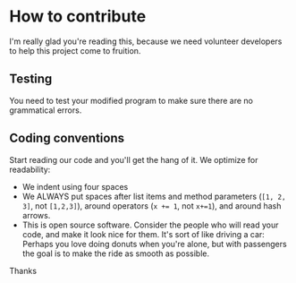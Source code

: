 # How to contribute

I'm really glad you're reading this, because we need volunteer developers to help this project come to fruition.

## Testing

You need to test your modified program to make sure there are no grammatical errors.

## Coding conventions

Start reading our code and you'll get the hang of it. We optimize for readability:

  * We indent using four spaces
  * We ALWAYS put spaces after list items and method parameters (`[1, 2, 3]`, not `[1,2,3]`), around operators (`x += 1`, not `x+=1`), and around hash arrows.
  * This is open source software. Consider the people who will read your code, and make it look nice for them. It's sort of like driving a car: Perhaps you love doing donuts when you're alone, but with passengers the goal is to make the ride as smooth as possible.

Thanks

